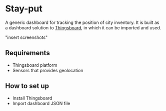 # Stay-put
A generic dashboard for tracking the position of city inventory. It is built as a dashboard solution to [Thingsboard](https://thingsboard.io), in which it can be imported and used.

"insert screenshots"

## Requirements
- Thingsboard platform
- Sensors that provides geolocation

## How to set up
- Install Thingsboard
- Import dashboard JSON file
